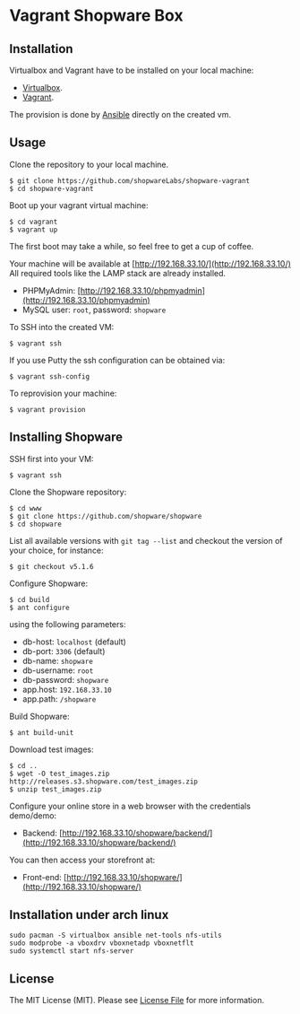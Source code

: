 Vagrant Shopware Box
====================

## Installation

Virtualbox and Vagrant have to be installed on your local machine:

 - [Virtualbox](https://www.virtualbox.org/wiki/Downloads).
 - [Vagrant](https://www.vagrantup.com/downloads).

The provision is done by [Ansible](http://www.ansibleworks.com/docs/) directly on the created vm.

## Usage

Clone the repository to your local machine.

    $ git clone https://github.com/shopwareLabs/shopware-vagrant
    $ cd shopware-vagrant

Boot up your vagrant virtual machine:

    $ cd vagrant
    $ vagrant up

The first boot may take a while, so feel free to get a cup of coffee.

Your machine will be available at [http://192.168.33.10/](http://192.168.33.10/)
All required tools like the LAMP stack are already installed.

- PHPMyAdmin: [http://192.168.33.10/phpmyadmin](http://192.168.33.10/phpmyadmin)
- MySQL user: `root`, password: `shopware`

To SSH into the created VM:

    $ vagrant ssh

If you use Putty the ssh configuration can be obtained via:

    $ vagrant ssh-config

To reprovision your machine:

    $ vagrant provision

## Installing Shopware

SSH first into your VM:

    $ vagrant ssh

Clone the Shopware repository:

    $ cd www
    $ git clone https://github.com/shopware/shopware
    $ cd shopware

List all available versions with `git tag --list` and checkout the version of your choice, for instance:

    $ git checkout v5.1.6

Configure Shopware:

    $ cd build
    $ ant configure

using the following parameters:

- db-host: `localhost` (default)
- db-port: `3306` (default)
- db-name: `shopware`
- db-username: `root`
- db-password: `shopware`
- app.host: `192.168.33.10`
- app.path: `/shopware`

Build Shopware:

    $ ant build-unit

Download test images:

    $ cd ..
    $ wget -O test_images.zip http://releases.s3.shopware.com/test_images.zip
    $ unzip test_images.zip

Configure your online store in a web browser with the credentials demo/demo:

- Backend: [http://192.168.33.10/shopware/backend/](http://192.168.33.10/shopware/backend/)

You can then access your storefront at:

- Front-end: [http://192.168.33.10/shopware/](http://192.168.33.10/shopware/)

## Installation under arch linux

    sudo pacman -S virtualbox ansible net-tools nfs-utils
    sudo modprobe -a vboxdrv vboxnetadp vboxnetflt
    sudo systemctl start nfs-server

## License

The MIT License (MIT). Please see [License File](LICENSE) for more information.
